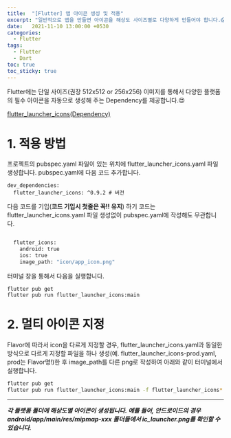 ```yaml
---
title:  "[Flutter] 앱 아이콘 생성 및 적용"
excerpt: "일반적으로 앱을 만들면 아이콘을 해상도 사이즈별로 다양하게 만들어야 합니다.😱 이번 Post에서는 유용한 Dependency를 통해서 간단히 처리하는 방법을 공유드리겠습니다."
date:   2021-11-10 13:00:00 +0530
categories:
  - Flutter
tags:
  - Flutter
  - Dart
toc: true
toc_sticky: true
---
```

Flutter에는 단일 사이즈(권장 512x512 or 256x256) 이미지를 통해서 다양한 플랫폼의 필수 아이콘을 자동으로 생성해 주는 Dependency를 제공합니다.😍

[flutter_launcher_icons(Dependency)](https://pub.dev/packages/flutter_launcher_icons)

# 1. 적용 방법
프로젝트의 pubspec.yaml 파일이 있는 위치에 flutter_launcher_icons.yaml 파일 생성합니다.
pubspec.yaml에 다음 코드 추가합니다.
```
dev_dependencies:
  flutter_launcher_icons: ^0.9.2 # 버전
```
다음 코드를 기입(**코드 기입시 첫줄은 꼭!! 유지**)
하기 코드는 flutter_launcher_icons.yaml 파일 생성없이 pubspec.yaml에 작성해도 무관합니다.
```bash

  flutter_icons:
    android: true
    ios: true
    image_path: "icon/app_icon.png"
```
터미널 창을 통해서 다음을 실행합니다.
```
flutter pub get
flutter pub run flutter_launcher_icons:main
```

# 2. 멀티 아이콘 지정
Flavor에 따라서 icon을 다르게 지정할 경우, flutter_launcher_icons.yaml과 동일한 방식으로 다르게 지정할 파일을 하나 생성(예. flutter_launcher_icons-prod.yaml, prod는 Flavor명!)한 후 image_path를 다른 png로 작성하여 아래와 같이 터미널에서 실행합니다.  
```bash
flutter pub get
flutter pub run flutter_launcher_icons:main -f flutter_launcher_icons*
```
---
***각 플랫폼 폴더에 해상도별 아이콘이 생성됩니다. 예를 들어, 안드로이드의 경우 android/app/main/res/mipmap-xxx 폴더들에서 ic_launcher.png를 확인할 수 있습니다.***

